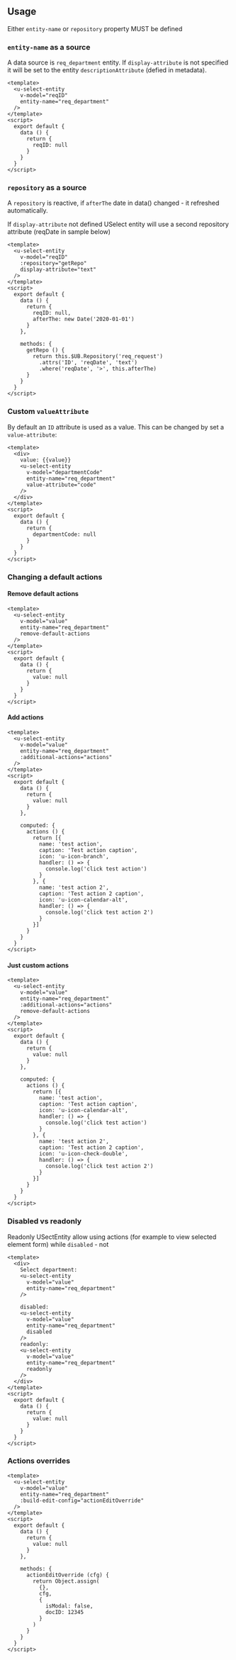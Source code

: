 ## Usage

Either `entity-name` or `repository` property MUST be defined

### `entity-name` as a source

A data source is `req_department` entity.
If `display-attribute` is not specified it will be set to the entity `descriptionAttribute` (defied in metadata).

```vue
<template>
  <u-select-entity
    v-model="reqID"
    entity-name="req_department"
  />
</template>
<script>
  export default {
    data () {
      return {
        reqID: null
      }
    }
  }
</script>
```

### `repository` as a source

A `repository` is reactive, if `afterThe` date in data() changed - it refreshed automatically.

If `display-attribute` not defined USelect entity will use a second repository attribute (reqDate in sample below)

```vue
<template>
  <u-select-entity
    v-model="reqID"
    :repository="getRepo"
    display-attribute="text"
  />
</template>
<script>
  export default {
    data () {
      return {
        reqID: null,
        afterThe: new Date('2020-01-01')
      }
    },

    methods: {
      getRepo () {
        return this.$UB.Repository('req_request')
          .attrs('ID', 'reqDate', 'text')
          .where('reqDate', '>', this.afterThe)
      }
    }
  }
</script>
```

### Custom `valueAttribute`

By default an `ID` attribute is used as a value. This can be changed by set a `value-attribute`:

```vue
<template>
  <div>
    value: {{value}}
    <u-select-entity
      v-model="departmentCode"
      entity-name="req_department"
      value-attribute="code"
    />
  </div>
</template>
<script>
  export default {
    data () {
      return {
        departmentCode: null
      }
    }
  }
</script>
```

### Changing a default actions

#### Remove default actions

```vue
<template>
  <u-select-entity
    v-model="value"
    entity-name="req_department"
    remove-default-actions
  />
</template>
<script>
  export default {
    data () {
      return {
        value: null
      }
    }
  }
</script>
```

#### Add actions

```vue
<template>
  <u-select-entity
    v-model="value"
    entity-name="req_department"
    :additional-actions="actions"
  />
</template>
<script>
  export default {
    data () {
      return {
        value: null
      }
    },

    computed: {
      actions () {
        return [{
          name: 'test action',
          caption: 'Test action caption',
          icon: 'u-icon-branch',
          handler: () => {
            console.log('click test action')
          }
        }, {
          name: 'test action 2',
          caption: 'Test action 2 caption',
          icon: 'u-icon-calendar-alt',
          handler: () => {
            console.log('click test action 2')
          }
        }]
      }
    }
  }
</script>
```

#### Just custom actions
```vue
<template>
  <u-select-entity
    v-model="value"
    entity-name="req_department"
    :additional-actions="actions"
    remove-default-actions
  />
</template>
<script>
  export default {
    data () {
      return {
        value: null
      }
    },

    computed: {
      actions () {
        return [{
          name: 'test action',
          caption: 'Test action caption',
          icon: 'u-icon-calendar-alt',
          handler: () => {
            console.log('click test action')
          }
        }, {
          name: 'test action 2',
          caption: 'Test action 2 caption',
          icon: 'u-icon-check-double',
          handler: () => {
            console.log('click test action 2')
          }
        }]
      }
    }
  }
</script>
```

### Disabled vs readonly

Readonly USectEntity allow using actions (for example to view selected element form) while `disabled` - not

```vue
<template>
  <div>
    Select department:
    <u-select-entity
      v-model="value"
      entity-name="req_department"
    />

    disabled:
    <u-select-entity
      v-model="value"
      entity-name="req_department"
      disabled
    />
    readonly:
    <u-select-entity
      v-model="value"
      entity-name="req_department"
      readonly
    />
  </div>
</template>
<script>
  export default {
    data () {
      return {
        value: null
      }
    }
  }
</script>
```

### Actions overrides
```vue
<template>
  <u-select-entity
    v-model="value"
    entity-name="req_department"
    :build-edit-config="actionEditOverride"
  />
</template>
<script>
  export default {
    data () {
      return {
        value: null
      }
    },

    methods: {
      actionEditOverride (cfg) {
        return Object.assign(
          {},
          cfg,
          {
            isModal: false,
            docID: 12345
          }
        )
      }
    }
  }
</script>
```
